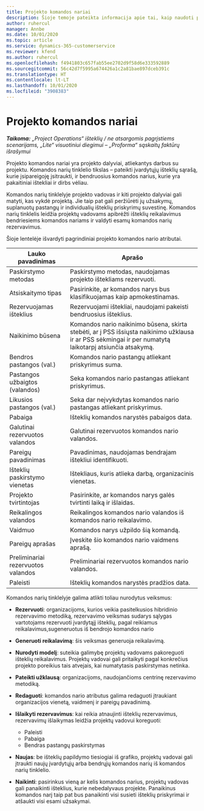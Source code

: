 ```yaml
---
title: Projekto komandos nariai
description: Šioje temoje pateikta informacija apie tai, kaip naudoti projekto komandos nario informaciją, atributus ir planavimą.
author: ruhercul
manager: Annbe
ms.date: 10/01/2020
ms.topic: article
ms.service: dynamics-365-customerservice
ms.reviewer: kfend
ms.author: ruhercul
ms.openlocfilehash: f4941803c657fab55ee2702d9f58d6e333592889
ms.sourcegitcommit: 56c42d7f5995a674426a1c2a81bae897dceb391c
ms.translationtype: HT
ms.contentlocale: lt-LT
ms.lasthandoff: 10/01/2020
ms.locfileid: "3908383"
---
```

# <a name="project-team-members"></a>Projekto komandos nariai

_**Taikoma:** „Project Operations“ išteklių / ne atsargomis pagrįstiems scenarijams, „Lite“ visuotiniui diegimui – „Proforma“ sąskaitų faktūrų išrašymui_

Projekto komandos nariai yra projekto dalyviai, atliekantys darbus su projektu. Komandos narių tinklelio tikslas – pateikti įvardytųjų išteklių sąrašą, kurie įsipareigoję įsitraukti, ir bendruosius komandos narius, kurie yra pakaitiniai ištekliai ir dirbs vėliau.

Komandos narių tinklelyje projekto vadovas ir kiti projekto dalyviai gali matyti, kas vykdė projektą. Jie taip pat gali peržiūrėti jų užsakymų, suplanuotų pastangų ir individualių išteklių priskyrimų suvestinę. Komandos narių tinklelis leidžia projektų vadovams apibrėžti išteklių reikalavimus bendriesiems komandos nariams ir valdyti esamų komandos narių rezervavimus.

Šioje lentelėje išvardyti pagrindiniai projekto komandos nario atributai.

| Lauko pavadinimas          | Aprašo                                                                                                                                                                  |
|--------------------------|-----------------------------------------------------------------------------------------------------------------------------------------------------------------------------------|
| Paskirstymo metodas        | Paskirstymo metodas, naudojamas projekto ištekliams rezervuoti.                                                                         |
| Atsiskaitymo tipas             | Pasirinkite, ar komandos narys bus klasifikuojamas kaip apmokestinamas.                                                                                                                                       |
| Rezervuojamas išteklius        | Rezervuojami ištekliai, naudojami pakeisti bendruosius išteklius.                                                                                                                   |
| Naikinimo būsena            | Komandos nario naikinimo būsena, skirta stebėti, ar į PSS išsiųsta naikinimo užklausa ir ar PSS sėkmingai ir per numatytą laikotarpį atsiunčia atsakymą. |
| Bendros pastangos (val.)     | Komandos nario pastangų atliekant priskyrimus suma.                                                                                                                         |
| Pastangos užbaigtos (valandos) | Seka komandos nario pastangas atliekant priskyrimus.                                                                                           |
| Likusios pastangos (val.) | Seka dar neįvykdytas komandos nario pastangas atliekant priskyrimus.                                                                                    |
| Pabaiga                   | Išteklių komandos narystės pabaigos data.                                                                                                                                            |
| Galutinai rezervuotos valandos        | Galutinai rezervuotos komandos nario valandos.                                                                                                                                                                |
| Pareigų pavadinimas            | Pavadinimas, naudojamas bendrajam ištekliui identifikuoti.                                                                                                                                   |
| Išteklių paskirstymo vienetas          | Ištekliaus, kuris atlieka darbą, organizacinis vienetas.                                                                                                                      |
| Projekto tvirtintojas         | Pasirinkite, ar komandos narys galės tvirtinti laiką ir išlaidas.                                                                                                                     |
| Reikalingos valandos           | Reikalingos komandos nario valandos iš komandos nario reikalavimo.                                                                                                                       |
| Vaidmuo                     | Komandos narys užpildo šią komandą.                                                                                                                                |
| Pareigų aprašas     | Įveskite šio komandos nario vaidmens aprašą.                                                                                                                             |
| Preliminariai rezervuotos valandos        | Preliminariai rezervuotos komandos nario valandos.                                                                                                                                                                 |
| Paleisti                    | Išteklių komandos narystės pradžios data.                                                                                                                                          |

Komandos narių tinklelyje galima atlikti toliau nurodytus veiksmus:

- **Rezervuoti**: organizacijoms, kurios veikia pasitelkusios hibridinio rezervavimo metodiką, rezervavimo veiksmas sudarys sąlygas vartotojams rezervuoti įvardytąjį išteklių, pagal reikiamus reikalavimus,sugeneruotus iš bendrojo komandos nario
- **Generuoti reikalavimą**: šis veiksmas generuoja reikalavimą.
- **Nurodyti modelį**: suteikia galimybę projektų vadovams pakoreguoti išteklių reikalavimus. Projektų vadovai gali pritaikyti pagal konkrečius projekto poreikius tais atvejais, kai numatytasis paskirstymas netinka.
- **Pateikti užklausą**: organizacijoms, naudojančioms centrinę rezervavimo metodiką.
- **Redaguoti**: komandos nario atributus galima redaguoti įtraukiant organizacijos vienetą, vaidmenį ir pareigų pavadinimą.
- **Išlaikyti rezervavimus**: kai reikia atnaujinti išteklių rezervavimus, rezervavimų išlaikymas leidžia projektų vadovui koreguoti:

    - Paleisti
    - Pabaiga
    - Bendras pastangų paskirstymas

- **Naujas**: be išteklių papildymo tiesiogiai iš grafiko, projektų vadovai gali įtraukti naujų įvardytųjų arba bendrųjų komandos narių iš komandos narių tinklelio.
- **Naikinti**: pasirinkus vieną ar kelis komandos narius, projektų vadovas gali panaikinti išteklius, kurie nebedalyvaus projekte. Panaikinus komandos narį taip pat bus panaikinti visi susieti išteklių priskyrimai ir atšaukti visi esami užsakymai.

